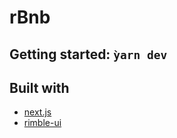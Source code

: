# rBnb

## Getting started: `ỳarn dev`

## Built with
- [next.js](https://nextjs.org/)
- [rimble-ui](https://rimble.consensys.design/)
